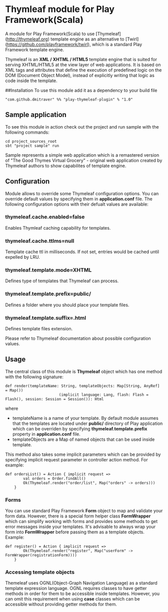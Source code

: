 # Thymleaf module for Play Framework(Scala)
A module for Play Framework(Scala) to use [Thymeleaf] (http://thymeleaf.org) template engine as an alternative to [Twirl] (https://github.com/playframework/twirl), which is a standard Play Framework template engine.

Thymeleaf is an **XML / XHTML / HTML5** template engine that is suited for serving XHTML/HTML5 at the view layer of web applications. It is based on XML tags and attributes that define the execution of predefined logic on the DOM (Document Object Model), instead of explicitly writing that logic as code inside the template.

##Installation
To use this module add it as a dependency to your build file
```
"com.github.dmitraver" %% "play-thymeleaf-plugin" % "1.0"
```

## Sample application
To see this module in action check out the project and run sample with the following commands:
```
cd project_sources_root
sbt "project sample" run
```
Sample represents a simple web application which is a remastered version of "The Good Thymes Virtual Grocery" - original web application created by Thymeleaf authors to show capabilites of template engine.

## Configuration
Module allows to override some Thymeleaf configuration options. You can override default values by specifying them in **application.conf** file. The following configuration options with their defualt values are available:

### thymeleaf.cache.enabled=false
Enables Thymleaf caching capability for templates.

### thymeleaf.cache.ttlms=null
Template cache ttl in milliseconds. If not set, entries would be cached until expelled by LRU.

### thymeleaf.template.mode=XHTML
Defines type of templates that Thymeleaf can process.

### thymeleaf.template.prefix=public/
Defines a folder where you should place your template files.

### thymeleaf.template.suffix=.html
Defines template files extension.

Please refer to Thymeleaf documentation about possible configuration values.

## Usage
The central class of this module is **Thymeleaf** object which has one method with the following signature:
```
def render(templateName: String, templateObjects: Map[String, AnyRef] = Map())
						(implicit language: Lang, flash: Flash = Flash(), session: Session = Session()): Html
```
where 
 - templateName is a name of your template. By default module assumes that the templates are located under **public/** directory    of Play application which can be overriden by specifying **thymeleaf.template.prefix** property in **application.conf** file.
 - templateObjects are a Map of named objects that can be used inside template.

This method also takes some implicit parameters which can be provided by specifying implicit request parameter in controller action method. For example:
```
def ordersList() = Action { implicit request =>
		val orders = Order.findAll()
		Ok(Thymeleaf.render("order/list", Map("orders" -> orders)))
	}
```
### Forms
You can use standard Play Framework **Form** object to map and validate your form data. However, there is a special form helper class **FormWrapper** which can simplify working with forms and provides some methods to get error messages inside your templates. It's advisable to always wrap your form into **FormWrapper** before passing them as a template objects. 
Example:
```
def register() = Action { implicit request =>
		Ok(Thymeleaf.render("register", Map("userForm" -> FormWrapper(registrationForm))))
	}
```
### Accessing template objects
Themeleaf uses OGNL(Object-Graph Navigation Language) as a standard template expression language. OGNL requires classes to have getter methods in order for them to be accessible inside templates. However, you can omit this requirement when using **case** classes which can be accessible without providing getter methods for them.
